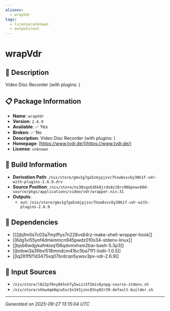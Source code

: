 ```yaml
---
aliases:
  - wrapVdr
tags:
  - license/unknown
  - outputs/out
---
```


# wrapVdr

## 📝 Description

Video Disc Recorder (with plugins: )

## 📋 Package Information

- **Name**: `wrapVdr`
- **Version**: `2.6.9`
- **Available**: ✅ Yes
- **Broken**: ✅ No
- **Description**: Video Disc Recorder (with plugins: )
- **Homepage**: [https://www.tvdr.de/](https://www.tvdr.de/)
- **License**: `unknown`

## 🔧 Build Information

- **Derivation Path**: `/nix/store/gmv1g7ga5zmjpjzvc7hzw6svc6y30k1f-vdr-with-plugins-2.6.9.drv`
- **Source Position**: `/nix/store/ns30sqxb36k8jrds8z18rv96bpnwc60d-source/pkgs/applications/video/vdr/wrapper.nix:31`
- **Outputs**:
  - `out`:  `/nix/store/gmv1g7ga5zmjpjzvc7hzw6svc6y30k1f-vdr-with-plugins-2.6.9`

## 🔗 Dependencies

- [[2jbjfm0s7c03a7mylffys7n228vs64rz-make-shell-wrapper-hook]]
- [[6dg1vi55ynf4dmkmmcn945pwdz010s34-stdenv-linux]]
- [[bjsb6wdjykafnkixq156qdvmxhsm2bai-bash-5.3p3]]
- [[bnbwi3a3fibvl518mmdcm41bc5ba71f1-lndir-1.0.5]]
- [[lq281f5f1d3475xq07brdcqn5ywsv3pv-vdr-2.6.9]]

## 📁 Input Sources

- `/nix/store/l622p70vy8k5sh7y5wizi5f2mic6ynpg-source-stdenv.sh`
- `/nix/store/shkw4qm9qcw5sc5n1k5jznc83ny02r39-default-builder.sh`

---
*Generated on 2025-09-27 13:15:04 UTC*

